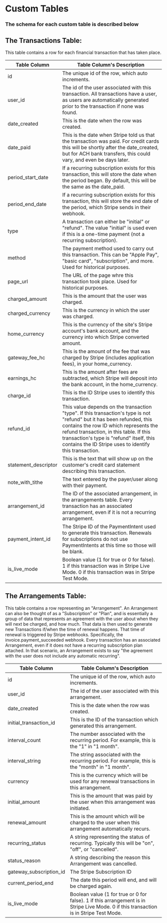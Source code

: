 # Custom Tables #

### The schema for each custom table is described below

## The Transactions Table:
This table contains a row for each financial transaction that has taken place.

| Table Column  | Table Column's Description |
| ------------- | ------------- |
| id  | The unique id of the row, which auto increments.  |
| user_id  | The id of the user associated with this transaction. All transactions have a user, as users are automatically generated prior to the transaction if none was found.  |
| date_created | This is the date when the row was created. |
| date_paid | This is the date when Stripe told us that the transaction was paid. For credit cards this will be shortly after the date_created, but for ACH bank transfers, this could vary, and even be days later. |
| period_start_date | If a recurring subscription exists for this transaction, this will store the date when the period began. By default, this will be the same as the date_paid. |
| period_end_date | If a recurring subscription exists for this transaction, this will store the end date of the period, which Stripe sends in their webhook. |
| type | A transaction can either be "initial" or "refund". The value "initial" is used even if this is a one-time payment (not a recurring subscription). |
| method | The payment method used to carry out this transaction. This can be "Apple Pay", "basic card", "subscription", and more. Used for historical purposes. |
| page_url | The URL of the page whre this transaction took place. Used for historical purposes. |
| charged_amount | This is the amount that the user was charged. |
| charged_currency | This is the currency in which the user was charged. |
| home_currency | This is the currency of the site's Stripe account's bank account, and the currency into which Stripe converted amount. |
| gateway_fee_hc | This is the amount of the fee that was charged by Stripe (includes application fees), in your home_currency. |
| earnings_hc | This is the amount after fees are subtracted, which Stripe will deposit into the bank account, in the home_currency. |
| charge_id | This is the ID Stripe uses to identify this transaction. |
| refund_id | This value depends on the transaction "type". If this transaction's type is not "refund" but it has been refunded, this contains the row ID which represents the refund transaction, in this table. If this transaction's type is "refund" itself, this contains the ID Stripe uses to identify this transaction. |
| statement_descriptor | This is the text that will show up on the customer's credit card statement describing this transaction. |
| note_with_tithe | The text entered by the payer/user along with their payment. |
| arrangement_id | The ID of the associated arrangement, in the arrangements table. Every transaction has an associated arrangement, even if it is not a recurring arrangement. |
| payment_intent_id | The Stripe ID of the PaymentIntent used to generate this transaction. Renewals for subscriptions do not use PaymentIntents at this time so those will be blank. |
| is_live_mode | Boolean value (1 for true or 0 for false). 1 if this transaction was in Stripe Live Mode. 0 if this transaction was in Stripe Test Mode. |


## The Arrangements Table:
This table contains a row representing an "Arrangement". An Arrangement can also be thought of as a "Subscription" or "Plan", and is essentially a group of data that represents an agreement with the user about when they will next be charged, and how much. That data is then used to generate new Transactions if/when the time of renewal happens. That time of renewal is triggered by Stripe webhooks. Specifically, the invoice.payment_succeeded webhook. Every transaction has an associated Arrangement, even if it does not have a recurring subscription plan attached. In that scenario, an Arrangement exists to say "the agreement with the user does not include any automatic recurring".

| Table Column  | Table Column's Description |
| ------------- | ------------- |
| id  | The unique id of the row, which auto increments.  |
| user_id  | The id of the user associated with this arrangement. |
| date_created | This is the date when the row was created. |
| initial_transaction_id | This is the ID of the transaction which generated this arrangement. |
| interval_count | The number associated with the recurring period. For example, this is the "1" in "1 month". |
| interval_string | The string associated with the recurring period. For example, this is the "month" in "1 month". |
| currency | This is the currency which will be used for any renewal transactions in this arrangement. |
| initial_amount | This is the amount that was paid by the user when this arrangement was initiated. |
| renewal_amount | This is the amount which will be charged to the user when this arrangement automatically recurs. |
| recurring_status | A string representing the status of recurring. Typically this will be "on", "off", or "cancelled". |
| status_reason | A string describing the reason this Arrangement was cancelled. |
| gateway_subscription_id | The Stripe Subscription ID |
| current_period_end | The date this period will end, and will be charged again. |
| is_live_mode | Boolean value (1 for true or 0 for false). 1 if this arrangement is in Stripe Live Mode. 0 if this transaction is in Stripe Test Mode. |

